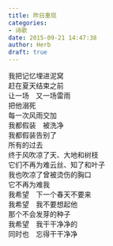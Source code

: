 ```yaml
---  
title: 昨日重现  
categories:  
- 诗歌  
date: 2015-09-21 14:47:38  
author: Herb  
draft: true
---  
```

我把记忆埋进泥窝    
赶在夏天结束之前    
让一场　又一场雷雨    
把他溺死    
每一次风雨交加    
我都假装　被洗净    
我都假装告别了    
所有的过去    
终于风吹凉了天、大地和树枝    
它们不再为难云丝、知了和叶子    
我也吹凉了曾被烫伤的胸口    
它不再为难我    
我希望　下一个春天不要来    
我希望　我不要想起他    
那个不会发芽的种子    
我希望　我干干净净的    
同时也　忘得干干净净